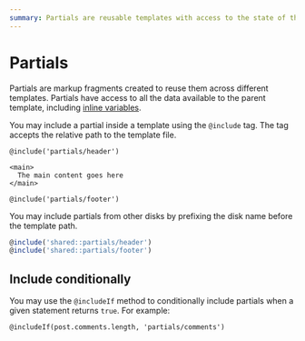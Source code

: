 ```yaml
---
summary: Partials are reusable templates with access to the state of the parent template
---
```


# Partials

Partials are markup fragments created to reuse them across different templates. Partials have access to all the data available to the parent template, including [inline variables](./templates_state.md#inline-variables).

You may include a partial inside a template using the `@include` tag. The tag accepts the relative path to the template file.

```edge
@include('partials/header')

<main>
  The main content goes here
</main>

@include('partials/footer')
```

You may include partials from other disks by prefixing the disk name before the template path.

```ts
@include('shared::partials/header')
@include('shared::partials/footer')
```

## Include conditionally

You may use the `@includeIf` method to conditionally include partials when a given statement returns `true`. For example:

```edge
@includeIf(post.comments.length, 'partials/comments')
```
